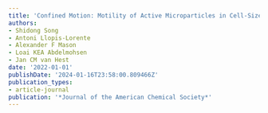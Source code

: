 ```yaml
---
title: 'Confined Motion: Motility of Active Microparticles in Cell-Sized Lipid Vesicles'
authors:
- Shidong Song
- Antoni Llopis-Lorente
- Alexander F Mason
- Loai KEA Abdelmohsen
- Jan CM van Hest
date: '2022-01-01'
publishDate: '2024-01-16T23:58:00.809466Z'
publication_types:
- article-journal
publication: '*Journal of the American Chemical Society*'
---
```

